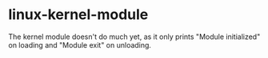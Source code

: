 # linux-kernel-module
The kernel module doesn't do much yet, as it only prints "Module initialized" on loading and "Module exit" on unloading.
